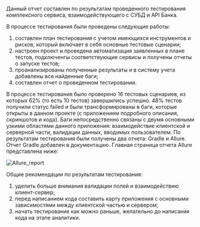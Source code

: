 Данный отчет составлен по результатам проведенного тестирования комплексного сервиса, взаимодействующего с СУБД и API Банка.

В процессе тестирования были проведены следующие работы:
1) составлен план тестирования с учетом имеющихся инструментов и рисков, который включает в себя основные тестовые сценарии;
2) настроен проект и проведена автоматизация заявленных в плане тестов, подключенгы соответствующие сервисы и получены отчеты о запуске тестов;
3) проанализированы полученные результаты и в систему учета добавлены все найденные баги;
4) составлен отчет о проведенном тестировании.

В процессе тестирования было проверено 16 тестовых сценариев, из которых 62% (то есть 10 тестов) завершились успешно.
48% тестов получили статус failed и были трансформированы в баги, которые открыты в данном проекте (с приложением подробного описания, скриншотов и кода). Баги непосредственно связаны с двумя основными узкими областями данного приложения: взаимодействие клиентской и серверной части, валидации данных, вводимых пользователем.
По результатам тестирования были получены два отчета: Gradle и Allure.
Отчет Gradle добавлен в документацию. Главная страница отчета Allure представлена ниже:

![Allure_report](https://user-images.githubusercontent.com/19961014/144505991-56fc2f0d-f132-46f0-afeb-9fd3531c6dd1.png)

Общие рекомендации по результатам тестирования:
1) уделить больше внимания валидации полей и взаимодействию клиент-сервер;
2) перед написанием кода составить карту приложения с основными зависимостями между клиентской частью и сервером;
3) начать тестирование как можно раньше, желательно до написания кода на этапе аналитики.
